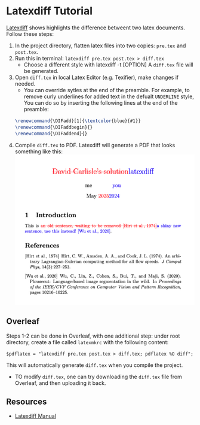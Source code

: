 # Latexdiff Tutorial

[Latexdiff](https://ctan.org/pkg/latexdiff?lang=en) shows highlights the difference betweent two latex documents. Follow these steps:  

1. In the project directory, flatten latex files into two copies: `pre.tex` and `post.tex`.
2. Run this in terminal: `latexdiff pre.tex post.tex > diff.tex`
    - Choose a different style with latexdiff -t [OPTION]
    A `diff.tex` file will be generated.
3. Open `diff.tex` in local Latex Editor (e.g. Texifier), make changes if needed.
    - You can override sytles at the end of the preamble. For example, to remove curly underlines for added text in the defualt `UNDERLINE` style, You can do so by inserting the following lines at the end of the preamble: 
	```latex
	\renewcommand{\DIFadd}[1]{\textcolor{blue}{#1}}  
	\renewcommand{\DIFaddbegin}{}  
	\renewcommand{\DIFaddend}{} 
	```
4. Compile `diff.tex` to PDF.
Latexdiff will generate a PDF that looks something like this:
![image](resources/example.png)

## Overleaf
Steps 1-2 can be done in Overleaf, with one additional step: under root directory, create a file called `latexmkrc` with the following content:  
```pearl
$pdflatex = "latexdiff pre.tex post.tex > diff.tex; pdflatex %O diff";
```
This will automatically generate `diff.tex` when you compile the project.

- TO modify `diff.tex`, one can try downloading the `diff.tex` file from Overleaf, and then uploading it back.
## Resources
- [Latexdiff Manual](resources/manual.pdf)